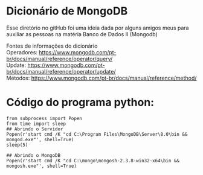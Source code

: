 # Dicionário de MongoDB


Esse diretório no gitHub foi uma ideia dada por alguns amigos meus para auxiliar as pessoas na 
matéria Banco de Dados II (Mongodb)<br>

Fontes de informações do dicionário  
Operadores: https://www.mongodb.com/pt-br/docs/manual/reference/operator/query/<br>
Update: https://www.mongodb.com/pt-br/docs/manual/reference/operator/update/ <br>
Métodos: https://www.mongodb.com/pt-br/docs/manual/reference/method/

# Código do programa python:
```
from subprocess import Popen
from time import sleep
## Abrindo o Servidor
Popen(r'start cmd /K "cd C:\Program Files\MongoDB\Server\8.0\bin && mongod.exe"', shell=True)
sleep(5)

## Abrindo o MongoDB
Popen(r'start cmd /K "cd C:\mongo\mongosh-2.3.8-win32-x64\bin && mongosh.exe"', shell=True)
```
